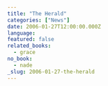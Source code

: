 ```yaml
---
title: "The Herald"
categories: ["News"]
date: 2006-01-27T12:00:00.000Z
language:
featured: false
related_books:
  - grace
no_book:
  - nade
_slug: 2006-01-27-the-herald
---
```

